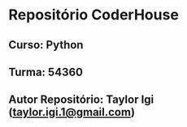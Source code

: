 # Repositório CoderHouse

## Curso: Python
## Turma: 54360
## Autor Repositório: Taylor Igi (taylor.igi.1@gmail.com)
